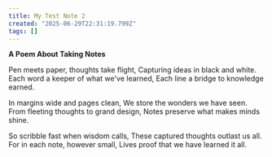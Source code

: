 ```yaml
---
title: My Test Note 2
created: "2025-06-29T22:31:19.799Z"
tags: []
---
```


**A Poem About Taking Notes**

Pen meets paper, thoughts take flight,
Capturing ideas in black and white.
Each word a keeper of what we've learned,
Each line a bridge to knowledge earned.

In margins wide and pages clean,
We store the wonders we have seen.
From fleeting thoughts to grand design,
Notes preserve what makes minds shine.

So scribble fast when wisdom calls,
These captured thoughts outlast us all.
For in each note, however small,
Lives proof that we have learned it all.
